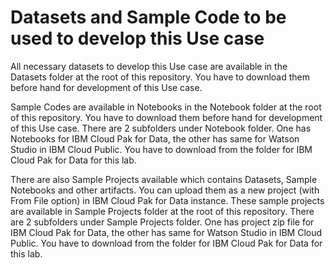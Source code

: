 # Datasets and Sample Code to be used to develop this Use case

All necessary datasets to develop this Use case are available in the Datasets folder at the root of this repository. You have to download them before hand for development of this Use case.

Sample Codes are available in Notebooks in the Notebook folder at the root of this repository. You have to download them before hand for development of this Use case. There are 2 subfolders under Notebook folder. One has Notebooks for IBM Cloud Pak for Data, the other has same for Watson Studio in IBM Cloud Public. You have to download from the folder for IBM Cloud Pak for Data for this lab.

There are also Sample Projects available which contains Datasets, Sample Notebooks and other artifacts. You can upload them as a new project (with From File option) in IBM Cloud Pak for Data instance. These sample projects are available in Sample Projects folder at the root of this repository. There are 2 subfolders under Sample Projects folder. One has project zip file for IBM Cloud Pak for Data, the other has same for Watson Studio in IBM Cloud Public. You have to download from the folder for IBM Cloud Pak for Data for this lab.
